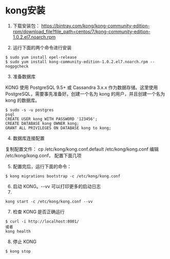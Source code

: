 # kong安装

1. 下载安装包：  https://bintray.com/kong/kong-community-edition-rpm/download_file?file_path=centos/7/kong-community-edition-1.0.2.el7.noarch.rpm 

2. 运行下面的两个命令进行安装  

```shell
$ sudo yum install epel-release
$ sudo yum install kong-community-edition-1.0.2.el7.noarch.rpm --nogpgcheck
```

3. 准备数据库

KONG 使用  PostgreSQL 9.5+ 或 Cassandra 3.x.x 作为数据存储。这里使用 PostgreSQL，需要事先准备好。创建一个名为 kong 的用户，并且创建一个名为 kong 的数据库。

```
$ sudo -s -u postgres
psql
CREATE USER kong WITH PASSWORD '123456'; 
CREATE DATABASE kong OWNER kong;
GRANT ALL PRIVILEGES ON DATABASE kong to kong;
```

4. 数据库连接配置

复制配置文件： cp /etc/kong/kong.conf.default /etc/kong/kong.conf
编辑 /etc/kong/kong.conf， 配置下面几项


5. 配置完后，运行下面的命令：

```
$ kong migrations bootstrap -c /etc/kong/kong.conf
```

6. 启动 KONG。--vv 可以打印更多的启动日志
7. 
```
kong start -c /etc/kong/kong.conf --vv
```
7. 检查 KONG 是否正确运行

```
$ curl -i http://localhost:8001/
或者
kong health
```
8. 停止 KONG

```sell 
$ kong stop
```
